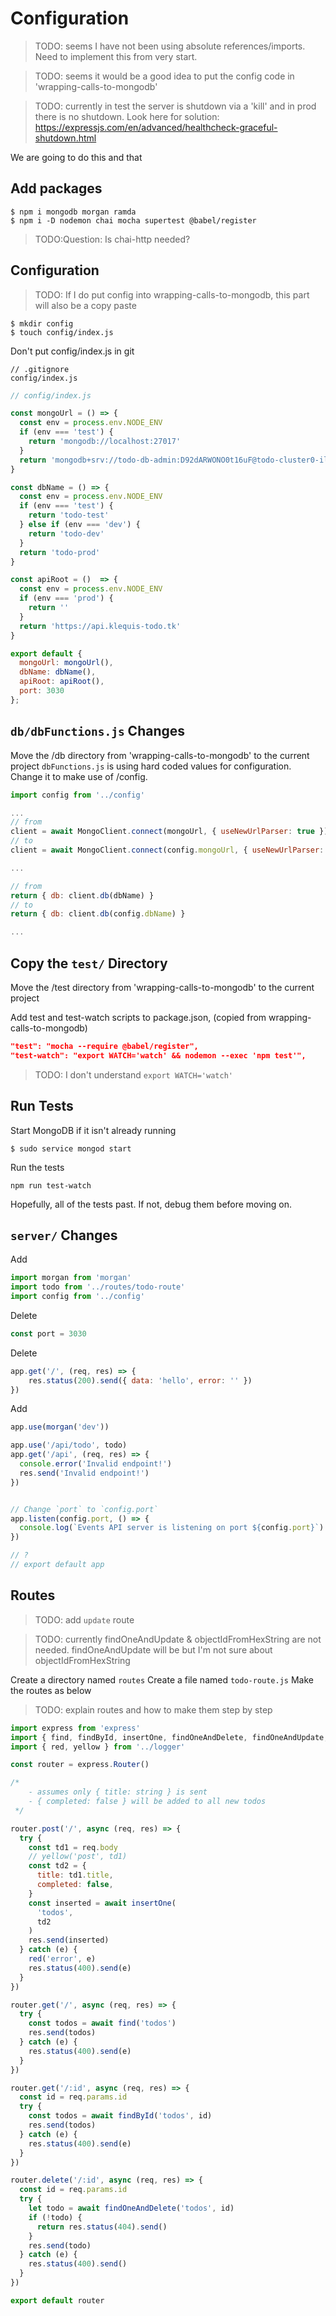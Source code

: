 # Configuration

> TODO: seems I have not been using absolute references/imports. Need to implement this from very start.

> TODO: seems it would be a good idea to put the config code in 'wrapping-calls-to-mongodb'

> TODO: currently in test the server is shutdown via a 'kill' and in prod there is no shutdown. Look here for solution: https://expressjs.com/en/advanced/healthcheck-graceful-shutdown.html


We are going to do this and that

## Add packages

```console
$ npm i mongodb morgan ramda
$ npm i -D nodemon chai mocha supertest @babel/register
```

> TODO:Question: Is chai-http needed?



## Configuration

> TODO: If I do put config into wrapping-calls-to-mongodb, this part will also be a copy paste

```console
$ mkdir config
$ touch config/index.js
```

Don't put config/index.js in git
```
// .gitignore
config/index.js
```

```js
// config/index.js

const mongoUrl = () => {
  const env = process.env.NODE_ENV
  if (env === 'test') {
    return 'mongodb://localhost:27017'
  }
  return 'mongodb+srv://todo-db-admin:D92dARWONO0t16uF@todo-cluster0-ilc7v.mongodb.net/test?retryWrites=true'
}

const dbName = () => {
  const env = process.env.NODE_ENV
  if (env === 'test') {
    return 'todo-test'
  } else if (env === 'dev') {
    return 'todo-dev'
  }
  return 'todo-prod'
}

const apiRoot = ()  => {
  const env = process.env.NODE_ENV
  if (env === 'prod') {
    return ''
  }
  return 'https://api.klequis-todo.tk'
}

export default {
  mongoUrl: mongoUrl(),
  dbName: dbName(),
  apiRoot: apiRoot(),
  port: 3030
};

```

## `db/dbFunctions.js` Changes
Move the /db directory from 'wrapping-calls-to-mongodb' to the current project
`dbFunctions.js` is using hard coded values for configuration. Change it to make use of /config.

```js
import config from '../config'

...
// from
client = await MongoClient.connect(mongoUrl, { useNewUrlParser: true })
// to
client = await MongoClient.connect(config.mongoUrl, { useNewUrlParser: true })

...

// from
return { db: client.db(dbName) }
// to
return { db: client.db(config.dbName) }

...
```

## Copy the `test/` Directory

Move the /test directory from 'wrapping-calls-to-mongodb' to the current project

Add test and test-watch scripts to package.json, (copied from wrapping-calls-to-mongodb)
```json
"test": "mocha --require @babel/register",
"test-watch": "export WATCH='watch' && nodemon --exec 'npm test'",
```

> TODO: I don't understand `export WATCH='watch'`


## Run Tests
Start MongoDB if it isn't already running
```console
$ sudo service mongod start
```

Run the tests
```console
npm run test-watch
```

Hopefully, all of the tests past. If not, debug them before moving on.


## `server/` Changes

Add
```js
import morgan from 'morgan'
import todo from '../routes/todo-route'
import config from '../config'
```

Delete
```js
const port = 3030
```

Delete
```js
app.get('/', (req, res) => {
    res.status(200).send({ data: 'hello', error: '' })
})
```

Add
```js
app.use(morgan('dev'))

app.use('/api/todo', todo)
app.get('/api', (req, res) => {
  console.error('Invalid endpoint!')
  res.send('Invalid endpoint!')
})


// Change `port` to `config.port`
app.listen(config.port, () => {
  console.log(`Events API server is listening on port ${config.port}`)
})

// ?
// export default app
```

## Routes

> TODO: add `update` route

> TODO: currently findOneAndUpdate & objectIdFromHexString are not needed. findOneAndUpdate will be but I'm not sure about objectIdFromHexString

Create a directory named `routes`
Create a file named `todo-route.js`
Make the routes as below

> TODO: explain routes and how to make them step by step

```js
import express from 'express'
import { find, findById, insertOne, findOneAndDelete, findOneAndUpdate, objectIdFromHexString } from '../db'
import { red, yellow } from '../logger'

const router = express.Router()

/*
    - assumes only { title: string } is sent
    - { completed: false } will be added to all new todos
 */

router.post('/', async (req, res) => {
  try {
    const td1 = req.body
    // yellow('post', td1)
    const td2 = {
      title: td1.title,
      completed: false,
    }
    const inserted = await insertOne(
      'todos',
      td2
    )
    res.send(inserted)
  } catch (e) {
    red('error', e)
    res.status(400).send(e)
  }
})

router.get('/', async (req, res) => {
  try {
    const todos = await find('todos')
    res.send(todos)
  } catch (e) {
    res.status(400).send(e)
  }
})

router.get('/:id', async (req, res) => {
  const id = req.params.id
  try {
    const todos = await findById('todos', id)
    res.send(todos)
  } catch (e) {
    res.status(400).send(e)
  }
})

router.delete('/:id', async (req, res) => {
  const id = req.params.id
  try {
    let todo = await findOneAndDelete('todos', id)
    if (!todo) {
      return res.status(404).send()
    }
    res.send(todo)
  } catch (e) {
    res.status(400).send()
  }
})

export default router

```
